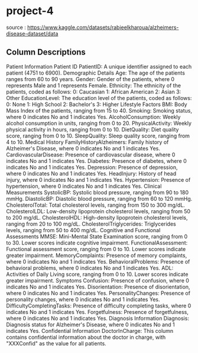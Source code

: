 # project-4

source : https://www.kaggle.com/datasets/rabieelkharoua/alzheimers-disease-dataset/data

## Column Descriptions 
Patient Information
Patient ID
PatientID: A unique identifier assigned to each patient (4751 to 6900).
Demographic Details
Age: The age of the patients ranges from 60 to 90 years.
Gender: Gender of the patients, where 0 represents Male and 1 represents Female.
Ethnicity: The ethnicity of the patients, coded as follows:
0: Caucasian
1: African American
2: Asian
3: Other
EducationLevel: The education level of the patients, coded as follows:
0: None
1: High School
2: Bachelor's
3: Higher
Lifestyle Factors
BMI: Body Mass Index of the patients, ranging from 15 to 40.
Smoking: Smoking status, where 0 indicates No and 1 indicates Yes.
AlcoholConsumption: Weekly alcohol consumption in units, ranging from 0 to 20.
PhysicalActivity: Weekly physical activity in hours, ranging from 0 to 10.
DietQuality: Diet quality score, ranging from 0 to 10.
SleepQuality: Sleep quality score, ranging from 4 to 10.
Medical History
FamilyHistoryAlzheimers: Family history of Alzheimer's Disease, where 0 indicates No and 1 indicates Yes.
CardiovascularDisease: Presence of cardiovascular disease, where 0 indicates No and 1 indicates Yes.
Diabetes: Presence of diabetes, where 0 indicates No and 1 indicates Yes.
Depression: Presence of depression, where 0 indicates No and 1 indicates Yes.
HeadInjury: History of head injury, where 0 indicates No and 1 indicates Yes.
Hypertension: Presence of hypertension, where 0 indicates No and 1 indicates Yes.
Clinical Measurements
SystolicBP: Systolic blood pressure, ranging from 90 to 180 mmHg.
DiastolicBP: Diastolic blood pressure, ranging from 60 to 120 mmHg.
CholesterolTotal: Total cholesterol levels, ranging from 150 to 300 mg/dL.
CholesterolLDL: Low-density lipoprotein cholesterol levels, ranging from 50 to 200 mg/dL.
CholesterolHDL: High-density lipoprotein cholesterol levels, ranging from 20 to 100 mg/dL.
CholesterolTriglycerides: Triglycerides levels, ranging from 50 to 400 mg/dL.
Cognitive and Functional Assessments
MMSE: Mini-Mental State Examination score, ranging from 0 to 30. Lower scores indicate cognitive impairment.
FunctionalAssessment: Functional assessment score, ranging from 0 to 10. Lower scores indicate greater impairment.
MemoryComplaints: Presence of memory complaints, where 0 indicates No and 1 indicates Yes.
BehavioralProblems: Presence of behavioral problems, where 0 indicates No and 1 indicates Yes.
ADL: Activities of Daily Living score, ranging from 0 to 10. Lower scores indicate greater impairment.
Symptoms
Confusion: Presence of confusion, where 0 indicates No and 1 indicates Yes.
Disorientation: Presence of disorientation, where 0 indicates No and 1 indicates Yes.
PersonalityChanges: Presence of personality changes, where 0 indicates No and 1 indicates Yes.
DifficultyCompletingTasks: Presence of difficulty completing tasks, where 0 indicates No and 1 indicates Yes.
Forgetfulness: Presence of forgetfulness, where 0 indicates No and 1 indicates Yes.
Diagnosis Information
Diagnosis: Diagnosis status for Alzheimer's Disease, where 0 indicates No and 1 indicates Yes.
Confidential Information
DoctorInCharge: This column contains confidential information about the doctor in charge, with "XXXConfid" as the value for all patients.